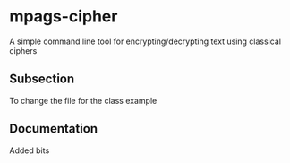 # mpags-cipher
A simple command line tool for encrypting/decrypting text using classical ciphers
## Subsection
To change the file for the class example
## Documentation
Added bits